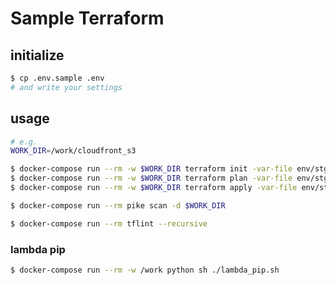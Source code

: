 # Sample Terraform

## initialize

```sh
$ cp .env.sample .env
# and write your settings
```

## usage

```sh
# e.g.
WORK_DIR=/work/cloudfront_s3
```

```sh
$ docker-compose run --rm -w $WORK_DIR terraform init -var-file env/stg.tfvars
$ docker-compose run --rm -w $WORK_DIR terraform plan -var-file env/stg.tfvars
$ docker-compose run --rm -w $WORK_DIR terraform apply -var-file env/stg.tfvars
```

```sh
$ docker-compose run --rm pike scan -d $WORK_DIR
```

```sh
$ docker-compose run --rm tflint --recursive
```

### lambda pip

```sh
$ docker-compose run --rm -w /work python sh ./lambda_pip.sh
```
